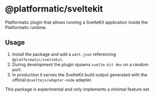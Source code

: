 # @platformatic/sveltekit

Platformatic plugin that allows running a SvelteKit application inside the
Platformatic runtime.

## Usage

1. Install the package and add a `watt.json` referencing `@platformatic/sveltekit`.
2. During development the plugin spawns `svelte-kit dev` on a random port.
3. In production it serves the SvelteKit build output generated with the
   official `@sveltejs/adapter-node` adapter.

This package is experimental and only implements a minimal feature set.
